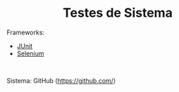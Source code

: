 <div align="center">
  <h1 text-align="center">Testes de Sistema</h1>
</div>

Frameworks: 
- [JUnit](https://junit.org/junit5)
- [Selenium](https://www.selenium.dev)

<br>

Sistema: GitHub (https://github.com/)

